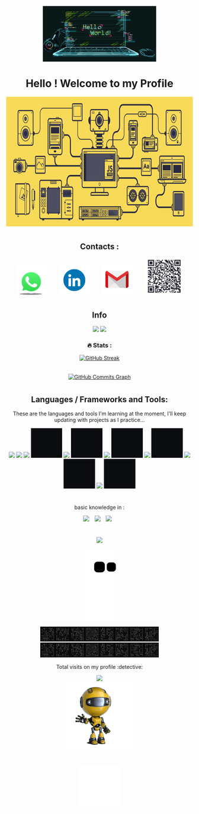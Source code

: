 
<div align="center">
      <img height ="150" src="https://github.com/LeandroDukievicz/LeandroDukievicz/blob/main/gifs/hello.gif"/>
</div>
    
<div align = "center">
    <h1>Hello ! Welcome to my Profile
</div>

<div align="center">
      <img height ="350" src="https://github.com/LeandroDukievicz/LeandroDukievicz/blob/main/gifs/js.gif"/>


<!-- <p align="center">
  <code>
     <i> “Um dia é preciso parar de sonhar, tirar os planos da gaveta e, de algum modo, começar” –  </i> 
    <i align="left">  Amyr Klink.</i>
         </code>
      <br><br>
        
   <code>     
    <i> “Não tenho nenhum talento especial, sou apenas apaixonadamente curioso - ” –  </i> 
    <i align="left">  Albert Einsten .</i>
          </code>
      <br><br>
      <code>     
    <i> “O mistério gera curiosidade e a curiosidade é a base do desejo humano para compreender  - ” –  </i> 
    <i align="left">  Neil Armstrong .</i>
          </code>
 
</p>
 -->


#

<div align = "center">
    <h2 align="center">Contacts : </h2>
        <a href="https://wa.me/5544991293234?text=Ol%C3%A1%2C+tudo+bem+%3F" target="_blank"><img height="80em"src="https://github.com/LeandroDukievicz/LeandroDukievicz/blob/main/gifs/contact.gif"></a>&ensp;&ensp;&ensp;&ensp;&ensp;<a href="https://www.linkedin.com/in/leandrodukievicz/" target="_blank"><img height="80" src="https://github.com/LeandroDukievicz/LeandroDukievicz/blob/main/gifs/in.gif" target="_blank"></a>&ensp;&ensp;&ensp;&ensp;&ensp;<a href="mailto:leandrodukievicz1718@gmail.com" target="_blank"><img height="80"src="https://github.com/LeandroDukievicz/LeandroDukievicz/blob/main/gifs/mail.gif" target="_blank"></a>&ensp;&ensp;&ensp;&ensp;&ensp;<img height = "100em"src="https://github.com/LeandroDukievicz/LeandroDukievicz/blob/main/gifs/qrcode.jpg"/>
   
</div>
        
 #
      
 
<section align="center">
  <h2 align="center"> Info</h2>
  <img height = "209em" src="https://github-readme-stats.vercel.app/api?username=LeandroDukievicz&show_icons=true&theme=tokyonight"/>
  <img height = "209em" src="https://github-readme-stats.vercel.app/api/top-langs/?username=LeandroDukievicz&layout=demo)]https://github.com/radical/github-readme-stats"/><br>
</section>

### :fire:  Stats :

[![GitHub Streak](https://github-readme-streak-stats.herokuapp.com?user=LeandroDukievicz&theme=tokyonight&locale=pt-br&date_format=j%20M%5B%20Y%5D)](https://git.io/streak-stats)<br><br><br><a href="http://www.github.com/LeandroDukievicz"><img src="https://activity-graph.herokuapp.com/graph?username=LeandroDukievicz&bg_color=000000&color=ffffff&line=0891b2&point=ffffff&area_color=000000&area=true&hide_border=true&custom_title=GitHub%20Commits%20Graph" alt="GitHub Commits Graph" /></a>
 
#
<!--       
## **_Índice de Projetos de Acordo com Linguagens e Ferramentas_**
  
#### HTML CSS JS 
      
[1 - FIRST PROJECTS](https://github.com/LeandroDukievicz/First_Projects)        -->
      
<section align="center">
   <h2>Languages / Frameworks and Tools:</h2>
   <p>These are the languages and tools I'm learning at the moment, I'll keep updating with projects as I practice...</p>
   <img height ="80" src="https://cdn.jsdelivr.net/gh/devicons/devicon/icons/html5/html5-original.svg" />    
   <img height ="80" src="https://cdn.jsdelivr.net/gh/devicons/devicon/icons/css3/css3-original.svg" />
   <img height = "80" src=  "https://cdn.jsdelivr.net/gh/devicons/devicon/icons/php/php-original.svg" /> 
   <img height = "80" src= " https://github.com/LeandroDukievicz/LeandroDukievicz/blob/main/Sem%20t%C3%ADtulo.jpg" />
   <img height ="80"src="https://cdn.jsdelivr.net/gh/devicons/devicon/icons/bootstrap/bootstrap-original.svg" />
   <img height = "80" src= " https://github.com/LeandroDukievicz/LeandroDukievicz/blob/main/Sem%20t%C3%ADtulo.jpg" />
   <img  height ="80" src="https://cdn.jsdelivr.net/gh/devicons/devicon/icons/javascript/javascript-original.svg" />
   <img height = "80" src= " https://github.com/LeandroDukievicz/LeandroDukievicz/blob/main/Sem%20t%C3%ADtulo.jpg" />
   <img height = "80"src="https://cdn.jsdelivr.net/gh/devicons/devicon/icons/nodejs/nodejs-original.svg" />
   <img height = "80" src= " https://github.com/LeandroDukievicz/LeandroDukievicz/blob/main/Sem%20t%C3%ADtulo.jpg" />
   <img height = "80" src="https://cdn.jsdelivr.net/gh/devicons/devicon/icons/react/react-original.svg" />
   <img height = "80" src= " https://github.com/LeandroDukievicz/LeandroDukievicz/blob/main/Sem%20t%C3%ADtulo.jpg" />
   <img height = "80" src="https://cdn.jsdelivr.net/gh/devicons/devicon/icons/git/git-original.svg" />
   <img height = "80" src= " https://github.com/LeandroDukievicz/LeandroDukievicz/blob/main/Sem%20t%C3%ADtulo.jpg" />
</section>
  
#

<section align="center">
  <p>basic knowledge in : </p>
  <img height = "80" src="https://cdn.jsdelivr.net/gh/devicons/devicon/icons/c/c-original.svg" /> &ensp;
  <img height = "80" src="https://cdn.jsdelivr.net/gh/devicons/devicon/icons/figma/figma-original.svg" /> &ensp;
  <img  height = "80"src="https://cdn.jsdelivr.net/gh/devicons/devicon/icons/mysql/mysql-original.svg" /> &ensp;
</section>

#




 <div align="center">
 
 
  
 





</div>


















  
![](https://i.imgur.com/waxVImv.png)
<p align="center">
  <img src="https://github.com/LeandroDukievicz/LeandroDukievicz/raw/output/github-contribution-grid-snake.svg" alt="snake animation">
</p>
 
 <div align="center">
    <img height= "40em" src="https://github.com/LeandroDukievicz/LeandroDukievicz/blob/main/gifs/circuitfx_directions.gif"/>
    <img height= "40em" src="https://github.com/LeandroDukievicz/LeandroDukievicz/blob/main/gifs/circuitfx_directions.gif"/>
 </div>
 


 <div align="center">
    <p> Total visits on my profile :detective:</p>
    <img src="https://profile-counter.glitch.me/LeandroDukievicz/count.svg"/>
 </div>
 
 <div align="center">
    <img height= "180em" src="https://github.com/LeandroDukievicz/LeandroDukievicz/blob/main/gifs/giphy.gif"/>
 </div>
 
 #
 
 
 <div align="center">
     <a  href="https://github.com/LeandroDukievicz" target="_blank"><img  height="120" src="https://github.com/LeandroDukievicz/LeandroDukievicz/blob/main/gifs/SETA-CIMA.gif" target="_blank">
</div>     

 
 
 








  









